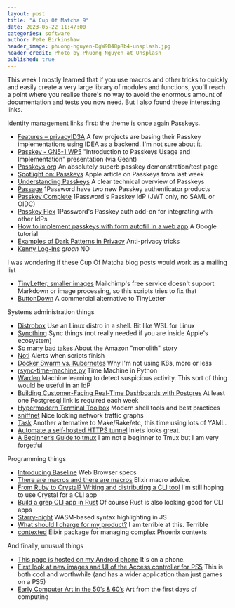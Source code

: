 ```yaml
---
layout: post
title: "A Cup Of Matcha 9"
date: 2023-05-22 11:47:00
categories: software
author: Pete Birkinshaw
header_image: phuong-nguyen-DgW9B48pRb4-unsplash.jpg
header_credit: Photo by Phuong Nguyen at Unsplash
published: true
---
```


This week I mostly learned that if you use macros and other tricks to quickly and easily create a very large library of modules and
  functions, you'll reach a point where you realise there's no way to avoid the enormous amount of documentation and tests
  you now need. But I also found these interesting links.

Identity management links first: the theme is once again Passkeys.

* [Features – privacyID3A](https://www.privacyidea.org/about/features/) A few projects are basing their Passkey implementations using IDEA as a backend. I'm not sure about it.
* [Passkey - GN5-1 WP5](https://wiki.geant.org/display/GWP5/Passkey?preview=/589070371/633276338/Introduction%20to%20Passkeys%20Usage%20and%20Implementation.pdf) "Introduction to Passkeys Usage and Implementation" presentation (via Geant)
* [Passkeys.org](https://passkey.org/) An absolutely superb passkey demonstration/test page
* [Spotlight on: Passkeys](https://developer.apple.com/news/?id=mgdnfp8w) Apple article on Passkeys from last week
* [Understanding Passkeys](https://michal.sapka.me/2023/passkeys/) A clear technical overview of Passkeys
* [Passage](https://passage.1password.com/) 1Password have two new Passkey authenticator products
* [Passkey Complete](https://passage.1password.com/product/passkey-complete) 1Password's Passkey IdP (JWT only, no SAML or OIDC)
* [Passkey Flex](https://passage.1password.com/product/passkey-flex) 1Password's Passkey auth add-on for integrating with other IdPs
* [How to implement passkeys with form autofill in a web app](https://www.youtube.com/watch?v=_qSCYiU_Yr4) A Google tutorial
* [Examples of Dark Patterns in Privacy](https://luiza.medium.com/examples-of-dark-patterns-in-privacy-3c2baa865378) Anti-privacy tricks
* [Kenny Log-Ins](https://www.kennylog-in.com/) *groan* NO

I was wondering if these Cup Of Matcha blog posts would work as a mailing list

* [TinyLetter, smaller images](https://www.jscarlton.net/tinyletter-smaller-images/) Mailchimp's free service doesn't support Markdown or image processing, so this scripts tries to fix that
* [ButtonDown](https://buttondown.email) A commercial alternative to TinyLetter

Systems administration things

* [Distrobox](https://github.com/89luca89/distrobox) Use an Linux distro in a shell. Bit like WSL for Linux 
* [Syncthing](https://syncthing.net/) Sync things (not really needed if you are inside Apple's ecosystem)
* [So many bad takes](https://adrianco.medium.com/so-many-bad-takes-what-is-there-to-learn-from-the-prime-video-microservices-to-monolith-story-4bd0970423d4) About the Amazon "monolith" story 
* [Noti](https://github.com/variadico/noti) Alerts when scripts finish
* [Docker Swarm vs. Kubernetes](https://semaphoreci.com/blog/docker-swarm-kubernetes) Why I'm not using K8s, more or less
* [rsync-time-machine.py](https://github.com/basnijholt/rsync-time-machine.py) Time Machine in Python
* [Warden](https://medium.com/pinterest-engineering/warden-real-time-anomaly-detection-at-pinterest-210c122f6afa) Machine learning to detect suspicious activity. This sort of thing would be useful in an IdP
* [Building Customer-Facing Real-Time Dashboards with Postgres](https://www.crunchydata.com/blog/building-customer-facing-real-time-dashboards-with-postgres) At least one Postgresql link is required each week
* [Hypermodern Terminal Toolbox](https://levelup.gitconnected.com/hypermodern-terminal-toolbox-7a00bfec8315) Modern shell tools and best practices
* [sniffnet](https://github.com/GyulyVGC/sniffnet) Nice looking network traffic graphs
* [Task](https://taskfile.dev/) Another alternative to Make/Rake/etc, this time using lots of YAML.
* [Automate a self-hosted HTTPS tunnel](https://inlets.dev/blog/2022/11/16/automate-a-self-hosted-https-tunnel.html) Inlets looks great.
* [A Beginner’s Guide to tmux](https://medium.com/pragmatic-programmers/a-beginners-guide-to-tmux-7e6daa5c0154) I am not a beginner to Tmux but I am very forgetful

Programming things

* [Introducing Baseline](https://developer.mozilla.org/en-US/blog/baseline-unified-view-stable-web-features/) Web Browser specs
* [There are macros and there are macros](https://ash-hq.org/blog/there-are-macros) Elixir macro advice. 
* [From Ruby to Crystal? Writing and distributing a CLI tool](https://evilmartians.com/chronicles/from-ruby-to-crystal-writing-and-distributing-a-cli-tool) I'm still hoping to use Crystal for a CLI app
* [Build a grep CLI app in Rust](https://developerlife.com/2022/03/02/rust-grep-cli-app/) Of course Rust is also looking good for CLI apps
* [Starry-night](https://github.com/wooorm/starry-night) WASM-based syntax highlighting in JS
* [What should I charge for my product?](https://thoughtbot.com/blog/what-should-i-charge-for-my-product) I am terrible at this. Terrible
* [contexted](https://github.com/curiosum-dev/contexted) Elixir package for managing complex Phoenix contexts

And finally, unusual things

* [This page is hosted on my Android phone](https://androidblog.a.pinggy.io/) It's on a phone.
* [First look at new images and UI of the Access controller for PS5](https://blog.playstation.com/2023/05/18/first-look-at-new-images-and-ui-of-the-access-controller-for-ps5-an-all-new-accessibility-controller-kit/) This is both cool and worthwhile (and has a wider application than just games on a PS5)
* [Early Computer Art in the 50’s & 60’s](https://www.amygoodchild.com/blog/computer-art-50s-and-60s) Art from the first days of computing
